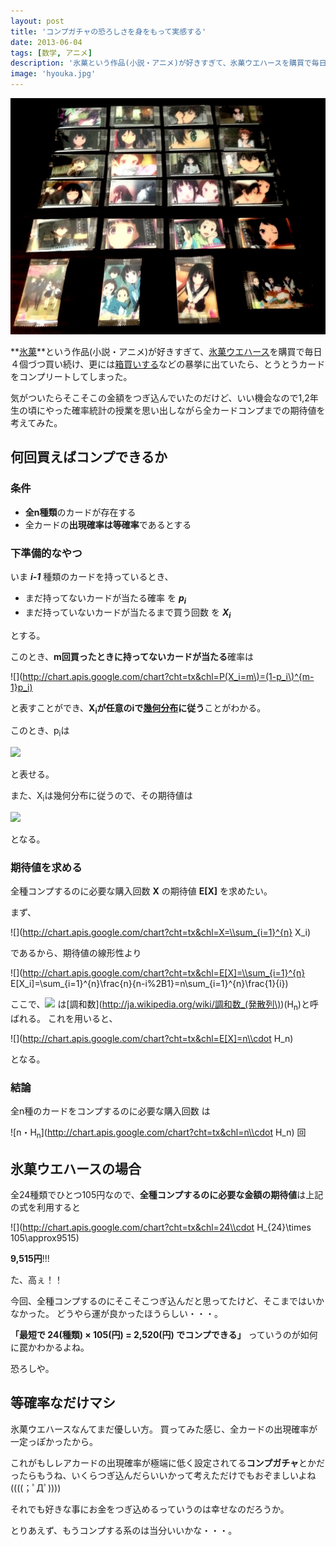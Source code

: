 ```yaml
---
layout: post
title: 'コンプガチャの恐ろしさを身をもって実感する'
date: 2013-06-04
tags: [数学, アニメ]
description: '氷菓という作品(小説・アニメ)が好きすぎて、氷菓ウエハースを購買で毎日４個づつ買い続け、更には箱買いするなどの暴挙に出ていたら、とうとうカードをコンプリートしてしまった。'
image: 'hyouka.jpg'
---
```


![](/images/hyouka.jpg)

**[氷菓](http://www.kotenbu.com/)**という作品(小説・アニメ)が好きすぎて、[氷菓ウエハース](http://www.bandai.co.jp/candy/hyouka/)を購買で毎日４個づつ買い続け、更には[箱買いする](http://www.amazon.co.jp/dp/B00B8NJYTQ/ref=cm_sw_r_tw_dp_HpmRrb0WEPSH5)などの暴挙に出ていたら、とうとうカードをコンプリートしてしまった。

気がついたらそこそこの金額をつぎ込んでいたのだけど、いい機会なので1,2年生の頃にやった確率統計の授業を思い出しながら全カードコンプまでの期待値を考えてみた。

## 何回買えばコンプできるか
### 条件
- **全n種類**のカードが存在する
- 全カードの**出現確率は等確率**であるとする

### 下準備的なやつ
いま ***i-1*** 種類のカードを持っているとき、

- まだ持ってないカードが当たる確率 を ***p<sub>i</sub>***
- まだ持っていないカードが当たるまで買う回数 を ***X<sub>i</sub>***

とする。

このとき、**m回買ったときに持ってないカードが当たる**確率は

![](http://chart.apis.google.com/chart?cht=tx&chl=P(X_i=m\)=(1-p_i\)^{m-1}p_i)

と表すことができ、**X<sub>i</sub>が任意のiで[幾何分布](http://ja.wikipedia.org/wiki/幾何分布)に従う**ことがわかる。

このとき、p<sub>i</sub>は

![](http://chart.apis.google.com/chart?cht=tx&chl=p_i=1-\\frac{i-1}{n}=\\frac{n-i%2B1}{n})

と表せる。

また、X<sub>i</sub>は幾何分布に従うので、その期待値は

![](http://chart.apis.google.com/chart?cht=tx&chl=E[X_i]=\\frac{1}{p_i}=\\frac{n}{n-i%2B1})

となる。

### 期待値を求める
全種コンプするのに必要な購入回数 **X** の期待値 **E[X]** を求めたい。

まず、

![](http://chart.apis.google.com/chart?cht=tx&chl=X=\\sum_{i=1}^{n} X_i)

であるから、期待値の線形性より

![](http://chart.apis.google.com/chart?cht=tx&chl=E[X]=\\sum_{i=1}^{n} E[X_i]=\\sum_{i=1}^{n}\\frac{n}{n-i%2B1}=n\\sum_{i=1}^{n}\\frac{1}{i})

ここで、![](http://chart.apis.google.com/chart?cht=tx&chl=\\sum_{i=1}^{n}\\frac{1}{i}) は[調和数](http://ja.wikipedia.org/wiki/調和数_(発散列\))(H<sub>n</sub>)と呼ばれる。
これを用いると、

![](http://chart.apis.google.com/chart?cht=tx&chl=E[X]=n\\cdot H_n)

となる。

### 結論
全n種のカードをコンプするのに必要な購入回数 は

![n・H<sub>n</sub>](http://chart.apis.google.com/chart?cht=tx&chl=n\\cdot H_n) 回

## 氷菓ウエハースの場合
全24種類でひとつ105円なので、**全種コンプするのに必要な金額の期待値**は上記の式を利用すると

![](http://chart.apis.google.com/chart?cht=tx&chl=24\\cdot H_{24}\\times 105\\approx9515)

**9,515円**!!!

た、高ぇ！！

今回、全種コンプするのにそこそこつぎ込んだと思ってたけど、そこまではいかなかった。
どうやら運が良かったほうらしい・・・。

**「最短で 24(種類) × 105(円) = 2,520(円) でコンプできる」**
っていうのが如何に罠かわかるよね。

恐ろしや。

## 等確率なだけマシ
氷菓ウエハースなんてまだ優しい方。
買ってみた感じ、全カードの出現確率が一定っぽかったから。

これがもしレアカードの出現確率が極端に低く設定されてる**コンプガチャ**とかだったらもうね、いくらつぎ込んだらいいかって考えただけでもおぞましいよね((((；ﾟДﾟ))))

それでも好きな事にお金をつぎ込めるっていうのは幸せなのだろうか。

とりあえず、もうコンプする系のは当分いいかな・・・。
